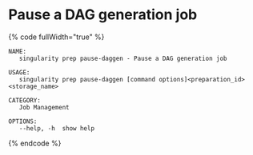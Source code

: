 # Pause a DAG generation job

{% code fullWidth="true" %}
```
NAME:
   singularity prep pause-daggen - Pause a DAG generation job

USAGE:
   singularity prep pause-daggen [command options]<preparation_id> <storage_name>

CATEGORY:
   Job Management

OPTIONS:
   --help, -h  show help
```
{% endcode %}
